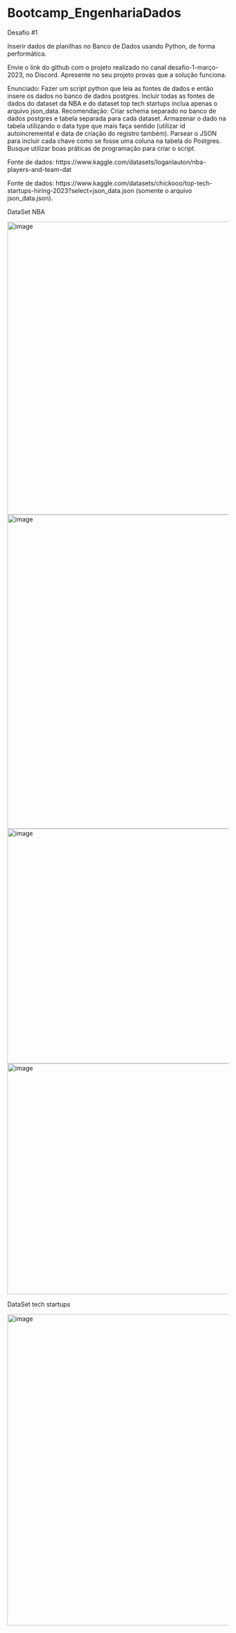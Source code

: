 # Bootcamp_EngenhariaDados


Desafio #1 <br/>

<p>Inserir dados de planilhas no Banco de Dados usando Python, de forma performática.</p>
<p>Envie o link do github com o projeto realizado no canal desafio-1-março-2023, no Discord. Apresente no seu projeto provas que a solução funciona.</p>

<p>Enunciado: Fazer um script python que leia as fontes de dados e então insere os dados no banco de dados postgres. Incluir todas as fontes de dados do dataset da NBA e do dataset top tech startups inclua apenas o arquivo json_data.
Recomendação: Criar schema separado no banco de dados postgres e tabela separada para cada dataset. Armazenar o dado na tabela utilizando o data type que mais faça sentido (utilizar id autoincremental e data de criação do registro também). Parsear o JSON para incluir cada chave como se fosse uma coluna na tabela do Postgres. Busque utilizar boas práticas de programação para criar o script.</p>
<p></p>Fonte de dados: https://www.kaggle.com/datasets/loganlauton/nba-players-and-team-dat</p>
<p>Fonte de dados: https://www.kaggle.com/datasets/chickooo/top-tech-startups-hiring-2023?select=json_data.json (somente o arquivo json_data.json).</p>


<p>DataSet NBA</p>

<img width="665" alt="image" src="https://github.com/EGNS/Bootcamp_EngenhariaDados/assets/94140328/71938c9c-80a1-46c8-85a8-4388a2cc1414">
<img width="713" alt="image" src="https://github.com/EGNS/Bootcamp_EngenhariaDados/assets/94140328/5b2927b3-b443-4a8b-9af8-67aaad8b1dae">
<img width="533" alt="image" src="https://github.com/EGNS/Bootcamp_EngenhariaDados/assets/94140328/2b084947-61fc-4e33-8b3c-4edd8aa30221">
<img width="524" alt="image" src="https://github.com/EGNS/Bootcamp_EngenhariaDados/assets/94140328/4f191352-fbf0-429a-b7f1-3a58bfde0c85">


<p>DataSet tech startups</p>

<img width="707" alt="image" src="https://github.com/EGNS/Bootcamp_EngenhariaDados/assets/94140328/ed6fcf83-806f-498d-9aba-22277284f05d">





